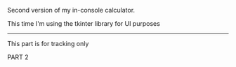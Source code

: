Second version of my in-console calculator.

This time I'm using the tkinter library for UI purposes

----------------------------------

This part is for tracking only

PART 2
